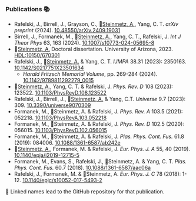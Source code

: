 ### Publications 📚

* Rafelski, J., Birrell, J., Grayson, C., 🌟[Steinmetz, A.](https://github.com/ajsteinmetz/thesis-collab-project), Yang, C. T. <i>arXiv preprint</i> (2024). [10.48550/arXiv.2409.19031](https://doi.org/10.48550/arXiv.2409.19031)
* Birrell, J., Formanek, M., 🌟[Steinmetz, A.](https://github.com/ajsteinmetz/fermi-distribution), Yang, C. T., Rafelski, J. <i>Int J Theor Phys</i> 63, 163 (2024). [10.1007/s10773-024-05695-8](https://doi.org/10.1007/s10773-024-05695-8)
* 🌟[Steinmetz, A.](https://github.com/ajsteinmetz/thesis-ajsteinmetz) Doctoral dissertation. University of Arizona, 2023. <a href="http://hdl.handle.net/10150/670301">HDL:10150/670301</a>
* Rafelski, J., 🌟[Steinmetz, A.](https://github.com/ajsteinmetz/neutrino-transition-moments) & Yang, C. T. <i>IJMPA</i> 38.31 (2023): 2350163. <a href="https://doi.org/10.1142/S0217751X23501634">10.1142/S0217751X23501634</a>
  * <i>Harald Fritzsch Memorial Volume</i>, pp. 269-284 (2024). [10.1142/9789811292279_0015](https://doi.org/10.1142/9789811292279_0015)
* 🌟[Steinmetz, A.](https://github.com/ajsteinmetz/plasma-partition), Yang, C. T. & Rafelski, J. <i>Phys. Rev. D</i> 108 (2023): 123522. <a href="https://doi.org/10.1103/PhysRevD.108.123522">10.1103/PhysRevD.108.123522</a>
* Rafelski, J., Birrell, J., 🌟[Steinmetz, A.](https://github.com/ajsteinmetz/a-short-survey) & Yang, C.T. <i>Universe</i> 9.7 (2023): 309. <a href="https://doi.org/10.3390/universe9070309">10.3390/universe9070309</a>
* Formanek, M., 🌟Steinmetz, A. & Rafelski, J. <i>Phys. Rev. A</i> 103.5 (2021): 052218. <a href="https://doi.org/10.1103/PhysRevA.103.052218">10.1103/PhysRevA.103.052218</a>
* Formanek, M., 🌟Steinmetz, A. & Rafelski, J. <i>Phys. Rev. D</i> 102.5 (2020): 056015. <a href="https://doi.org/10.1103/PhysRevD.102.056015">10.1103/PhysRevD.102.056015</a>
* Formanek, M., 🌟Steinmetz, A. & Rafelski, J. <i>Plas. Phys. Cont. Fus.</i> 61.8 (2019): 084006. <a href="https://doi.org/10.1088/1361-6587/ab242e">10.1088/1361-6587/ab242e</a>
* 🌟[Steinmetz, A.](https://github.com/ajsteinmetz/magnetic-dipole-moment), Formanek, M. & Rafelski, J. <i>Eur. Phys. J. A</i> 55, 40 (2019). <a href="https://doi.org/10.1140/epja/i2019-12715-5">10.1140/epja/i2019-12715-5</a>
* Formanek, M., Evans, S., Rafelski, J., 🌟Steinmetz, A. & Yang, C. T. <i>Plas. Phys. Cont. Fus.</i> 60.7 (2018). <a href="https://doi.org/10.1088/1361-6587/aac06a">10.1088/1361-6587/aac06a</a>
* Rafelski, J., Formanek, M. & 🌟Steinmetz, A. <i>Eur. Phys. J. C</i> 78 (2018): 1-12. <a href="https://doi.org/10.1140/epjc/s10052-017-5493-2">10.1140/epjc/s10052-017-5493-2</a>

🔗 Linked names lead to the GitHub repository for that publication.
